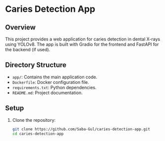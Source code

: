 # Caries Detection App

## Overview

This project provides a web application for caries detection in dental X-rays using YOLOv8. The app is built with Gradio for the frontend and FastAPI for the backend (if used). 

## Directory Structure

- `app/`: Contains the main application code.
- `Dockerfile`: Docker configuration file.
- `requirements.txt`: Python dependencies.
- `README.md`: Project documentation.

## Setup

1. Clone the repository:
   ```bash
   git clone https://github.com/Saba-Gul/caries-detection-app.git
   cd caries-detection-app

 
